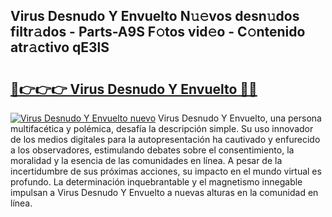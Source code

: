 ## Virus Desnudo Y Envuelto N𝚞𝚎vos desn𝚞dos filtr𝚊dos - Parts-A9S F𝚘tos vid𝚎o - C𝚘ntenido atr𝚊ctivo qE3lS

# <h2><a href="http://mb48xs.tromn.icu/?c=Virus+Desnudo+Y+Envuelto">🔗👉👉👉 Virus Desnudo Y Envuelto 🔗🔗</a></h2>

[![Virus Desnudo Y Envuelto nuevo](https://i.imgur.com/pEAQMta.gif)](http://mb48xs.tromn.icu/?c=Virus+Desnudo+Y+Envuelto)
Virus Desnudo Y Envuelto, una persona multifacética y polémica, desafía la descripción simple. Su uso innovador de los medios digitales para la autopresentación ha cautivado y enfurecido a los observadores, estimulando debates sobre el consentimiento, la moralidad y la esencia de las comunidades en línea. A pesar de la incertidumbre de sus próximas acciones, su impacto en el mundo virtual es profundo. La determinación inquebrantable y el magnetismo innegable impulsan a Virus Desnudo Y Envuelto a nuevas alturas en la comunidad en línea.
